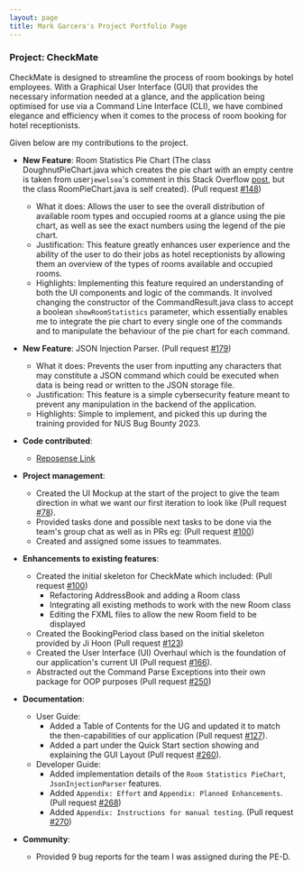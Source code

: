 ```yaml
---
layout: page
title: Mark Garcera's Project Portfolio Page
---
```


### Project: CheckMate

CheckMate is designed to streamline the process of room bookings by hotel employees. With a Graphical User Interface (GUI) that provides the necessary information needed at a glance, and the application
being optimised for use via a Command Line Interface (CLI), we have combined elegance and efficiency when it comes to
the process of room booking for hotel receptionists.

Given below are my contributions to the project.

* **New Feature**: Room Statistics Pie Chart (The class DoughnutPieChart.java which creates the pie chart with an empty centre is taken from user`jewelsea`'s comment in this Stack Overflow [post](https://stackoverflow.com/questions/24121580/can-piechart-from-javafx-be-displayed-as-a-doughnut), but the class RoomPieChart.java is self created). (Pull request [#148](https://github.com/AY2324S1-CS2103T-F10-1/tp/pull/148))
  * What it does: Allows the user to see the overall distribution of available room types and occupied rooms at a glance using the pie chart, as well as see the exact numbers using the legend of the pie chart.
  * Justification: This feature greatly enhances user experience and the ability of the user to do their jobs as hotel receptionists by allowing them an overview of the types of rooms available and occupied rooms.
  * Highlights: Implementing this feature required an understanding of both the UI components and logic of the commands.
  It involved changing the constructor of the CommandResult.java class to accept a boolean `showRoomStatistics` parameter, which essentially enables me to integrate the pie chart to every single one of the commands and to manipulate the behaviour of the pie chart for each command.


* **New Feature**: JSON Injection Parser. (Pull request [#179](https://github.com/AY2324S1-CS2103T-F10-1/tp/pull/179))
  * What it does: Prevents the user from inputting any characters that may constitute a JSON command which could be executed when data is being read or written to the JSON storage file.
  * Justification: This feature is a simple cybersecurity feature meant to prevent any manipulation in the backend of the application.
  * Highlights: Simple to implement, and picked this up during the training provided for NUS Bug Bounty 2023.


* **Code contributed**: 
  * [Reposense Link](https://nus-cs2103-ay2324s1.github.io/tp-dashboard/?search=markgcera&sort=groupTitle&sortWithin=title&timeframe=commit&mergegroup=&groupSelect=groupByRepos&breakdown=true&checkedFileTypes=docs~functional-code~test-code&since=2023-09-22)


* **Project management**: 
  * Created the UI Mockup at the start of the project to give the team direction in what we want our first iteration to look like (Pull request [#78](https://github.com/AY2324S1-CS2103T-F10-1/tp/pull/78/files)).
  * Provided tasks done and possible next tasks to be done via the team's group chat as well as in PRs eg: (Pull request [#100](https://github.com/AY2324S1-CS2103T-F10-1/tp/pull/100))
  * Created and assigned some issues to teammates.


* **Enhancements to existing features**:
  * Created the initial skeleton for CheckMate which included: (Pull request [#100](https://github.com/AY2324S1-CS2103T-F10-1/tp/pull/100))
    * Refactoring AddressBook and adding a Room class
    * Integrating all existing methods to work with the new Room class
    * Editing the FXML files to allow the new Room field to be displayed
  * Created the BookingPeriod class based on the initial skeleton provided by Ji Hoon (Pull request [#123](https://github.com/AY2324S1-CS2103T-F10-1/tp/pull/123))
  * Created the User Interface (UI) Overhaul which is the foundation of our application's current UI (Pull request [#166](https://github.com/AY2324S1-CS2103T-F10-1/tp/pull/166)).
  * Abstracted out the Command Parse Exceptions into their own package for OOP purposes (Pull request [#250](https://github.com/AY2324S1-CS2103T-F10-1/tp/pull/250))


* **Documentation**:
  * User Guide:
    * Added a Table of Contents for the UG and updated it to match the then-capabilities of our application (Pull request [#127](https://github.com/AY2324S1-CS2103T-F10-1/tp/pull/127)).
    * Added a part under the Quick Start section showing and explaining the GUI Layout (Pull request [#260](https://github.com/AY2324S1-CS2103T-F10-1/tp/pull/260)).
  * Developer Guide:
    * Added implementation details of the `Room Statistics PieChart`, `JsonInjectionParser` features.
    * Added `Appendix: Effort` and `Appendix: Planned Enhancements`. (Pull request [#268](https://github.com/AY2324S1-CS2103T-F10-1/tp/pull/268))
    * Added `Appendix: Instructions for manual testing`. (Pull request [#270](https://github.com/AY2324S1-CS2103T-F10-1/tp/pull/270))


* **Community**:
  * Provided 9 bug reports for the team I was assigned during the PE-D.
